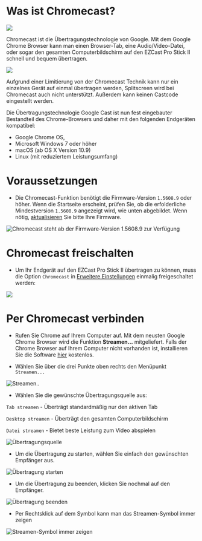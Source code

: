 # Was ist Chromecast?

![](/images/Chromecast_logo.png)

Chromecast ist die Übertragungstechnologie von Google. Mit dem Google Chrome Browser kann man einen Browser-Tab, eine Audio/Video-Datei, oder sogar den gesamten Computerbildschirm auf den EZCast Pro Stick II schnell und bequem übertragen. 

![](/images/Chrome_select_stream.jpg)

Aufgrund einer Limitierung von der Chromecast Technik kann nur ein einzelnes Gerät auf einmal übertragen werden, Splitscreen wird bei Chromecast auch nicht unterstützt. Außerdem kann keinen Castcode eingestellt werden.

Die Übertragungstechnologie Google Cast ist nun fest eingebauter Bestandteil des Chrome-Browsers und daher mit den folgenden Endgeräten kompatibel: 

* Google Chrome OS,
* Microsoft Windows 7 oder höher
* macOS (ab OS X Version 10.9)
* Linux (mit reduziertem Leistungsumfang)

# Voraussetzungen

* Die Chromecast-Funktion benötigt die Firmware-Version `1.5608.9` oder höher. Wenn die Startseite erscheint, prüfen Sie, ob die erfolderliche Mindestversion `1.5608.9` angezeigt wird, wie unten abgebildet. Wenn nötig,  [aktualisieren](firmware-upgrade.md) Sie bitte Ihre Firmware.

![Chromecast steht ab der Firmware-Version 1.5608.9 zur Verfügung](/images/ProIIStick_Firmware-Version.1.5608.9.jpg)

# Chromecast freischalten

* Um Ihr Endgerät auf den EZCast Pro Stick II übertragen zu können, muss die Option `Chromecast` in [Erweitere Einstellungen](adv.settings.md#Chromecast) einmalig freigeschaltet werden:

![](/images/Chromecast-support.jpg)

# Per Chromecast verbinden

* Rufen Sie Chrome auf Ihrem Computer auf. Mit dem neusten Google Chrome Browser wird die Funktion **Streamen...** mitgeliefert. Falls der Chrome Browser auf Ihrem Computer nicht vorhanden ist, installieren Sie die Software [hier](http://google.de/chrome) kostenlos.

* Wählen Sie über die drei Punkte oben rechts den Menüpunkt `Streamen...`

![Streamen..](/images/Chrome_stream.jpg)

* Wählen Sie die gewünschte Übertragungsquelle aus:

`Tab streamen` - Überträgt standardmäßig nur den aktiven Tab

`Desktop streamen` - Überträgt den gesamten Computerbildschirm 

`Datei streamen` - Bietet beste Leistung zum Video abspielen

![Übertragungsquelle](/images/Chrome_select_stream2.jpg)

* Um die Übertragung zu starten, wählen Sie einfach den gewünschten Empfänger aus.

![Übertragung starten](/images/Chrome_start_stream.jpg)

* Um die Übertragung zu beenden, klicken Sie nochmal auf den Empfänger.

![Übertragung beenden](/images/end_stream.jpg)

* Per Rechtsklick auf dem Symbol kann man das Streamen-Symbol immer zeigen

![Streamen-Symbol immer zeigen](/images/Always_show_icon.jpg)